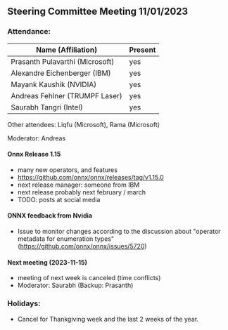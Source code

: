 ## Steering Committee Meeting 11/01/2023

### Attendance:

| Name (Affiliation)              | Present  |
| ------------------------------- | -------- |
| Prasanth Pulavarthi (Microsoft) | yes |
| Alexandre Eichenberger (IBM)    | yes |
| Mayank Kaushik (NVIDIA)         | yes |
| Andreas Fehlner (TRUMPF Laser)  | yes |
| Saurabh Tangri (Intel)          | yes |

Other attendees: Liqfu (Microsoft), Rama (Microsoft)

Moderator: Andreas

#### Onnx Release 1.15
- many new operators, and features
- https://github.com/onnx/onnx/releases/tag/v1.15.0
- next release manager: someone from IBM
- next release probably next february / march
- TODO: posts at social media

#### ONNX feedback from Nvidia
- Issue to monitor changes according to the discussion about "operator metadata for enumeration types" (https://github.com/onnx/onnx/issues/5720)

#### Next meeting (2023-11-15) 
 - meeting of next week is canceled (time conflicts)
 - Moderator: Saurabh (Backup: Prasanth)

### Holidays:
  - Cancel for Thankgiving week and the last 2 weeks of the year.
